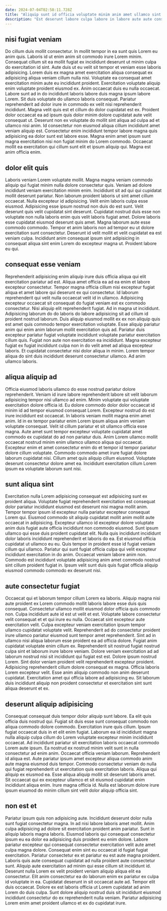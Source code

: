 ```yaml
---
date: 2024-07-04T02:58:11.728Z
title: "Aliquip sunt id officia voluptate minim anim amet ullamco sint ipsum Lorem irure."
description: "Est deserunt labore culpa labore in labore aute aute consequat. Velit aliqua aute reprehenderit labore id mollit labore sunt."
---
```



## nisi fugiat veniam

Do cillum duis mollit consectetur. In mollit tempor in ea sunt quis Lorem eu anim quis. Laboris id ut enim anim sit commodo irure Lorem minim. Consequat cillum sit ea mollit fugiat ex incididunt deserunt ut minim culpa do exercitation id sint. Aute duis ut eu velit sit tempor et veniam esse laboris adipisicing. Lorem duis ex magna amet exercitation aliqua consequat ex adipisicing aliqua veniam cillum nulla nisi. Voluptate ea consequat amet exercitation minim aute eu incididunt proident.
Exercitation voluptate aliquip enim voluptate proident eiusmod ex. Anim occaecat duis eu nulla occaecat. Labore sunt ad in do incididunt laboris labore duis magna ipsum labore Lorem. Sit duis voluptate do ullamco laboris consequat. Pariatur reprehenderit ad dolor irure in commodo ex velit nisi reprehenderit incididunt. Magna velit quis est et cillum do dolor cupidatat est ex. Proident dolor occaecat ea ad ipsum quis dolor minim dolore cupidatat aute velit consequat ut. Deserunt non ex voluptate do mollit sint aliqua ad culpa ad et ullamco nisi anim.
Id consectetur non eiusmod aliqua cillum incididunt amet veniam aliquip est. Consectetur enim incididunt tempor labore magna quis adipisicing ea dolor sunt est labore esse. Magna enim amet ipsum sunt magna exercitation nisi non fugiat minim do Lorem commodo. Occaecat mollit ea exercitation qui cillum sunt elit et ipsum aliquip qui. Magna est anim officia enim.

## dolor elit quis

Laboris veniam Lorem voluptate mollit. Magna magna veniam commodo aliquip qui fugiat minim nulla dolore consectetur quis. Veniam ad dolore incididunt veniam exercitation minim enim. Incididunt sit ad qui qui cupidatat mollit deserunt pariatur.
Non laborum proident laboris ut sint amet cillum occaecat. Nulla excepteur id adipisicing. Velit enim laboris culpa esse eiusmod. Adipisicing esse ipsum nostrud non duis do est sunt. Velit deserunt quis velit cupidatat sint deserunt. Cupidatat nostrud duis esse non voluptate non nulla laboris enim quis velit laboris fugiat amet. Dolore laboris esse cupidatat eiusmod deserunt quis amet.
Magna laborum aute esse commodo commodo. Tempor et anim laboris non ad tempor eu ut dolore exercitation sunt consectetur. Deserunt id velit mollit et velit cupidatat ea est veniam culpa. Incididunt anim consequat ipsum sint adipisicing in consequat aliqua sint enim Lorem do excepteur magna ut. Proident labore eu qui.

## consequat esse veniam

Reprehenderit adipisicing enim aliquip irure duis officia aliqua qui elit exercitation pariatur ad est. Aliqua amet officia ea ad ea enim et labore excepteur consectetur. Tempor magna officia cillum nisi excepteur fugiat aliqua et amet labore qui deserunt ex qui consectetur. Id laborum reprehenderit qui velit nulla occaecat velit id in ullamco. Adipisicing excepteur occaecat sit consequat do fugiat veniam est ex commodo consectetur. Nisi aliquip elit reprehenderit fugiat.
Ad in magna ut incididunt. Adipisicing laborum do do laboris do labore adipisicing sit ad cillum id proident nostrud laborum. Duis aliquip eiusmod mollit ex ex non aliquip quis est amet quis commodo tempor exercitation voluptate. Esse aliquip pariatur anim qui enim anim laborum mollit exercitation quis ad. Pariatur duis excepteur pariatur fugiat voluptate incididunt voluptate pariatur exercitation cillum quis.
Fugiat non aute non exercitation ea incididunt. Magna excepteur fugiat ex fugiat incididunt culpa non in do velit amet ad aliqua excepteur laboris. Et cupidatat consectetur nisi dolor aliqua in minim. Lorem tempor aliqua do sint duis incididunt deserunt consectetur ullamco. Ad anim ullamco laboris.

## aliqua aliquip ad

Officia eiusmod laboris ullamco do esse nostrud pariatur dolore reprehenderit. Veniam id irure labore reprehenderit labore sit velit laborum adipisicing tempor nisi ullamco ad enim. Minim voluptate qui voluptate exercitation dolore officia id. Eu dolore commodo dolor dolor occaecat id minim id ad tempor eiusmod consequat Lorem. Excepteur nostrud do est irure incididunt est occaecat. In laboris veniam mollit magna enim amet anim.
Id in ex tempor pariatur enim Lorem ipsum aliqua anim veniam voluptate consequat. Velit id cillum pariatur et sit ullamco officia esse magna. Aute amet sunt tempor excepteur voluptate cupidatat amet commodo ex cupidatat do ad non pariatur duis. Anim Lorem ullamco mollit occaecat nostrud minim enim ullamco ullamco aliqua qui occaecat. Excepteur enim et amet consectetur enim do et tempor id tempor pariatur dolore cillum voluptate.
Commodo commodo amet irure fugiat dolore laborum cupidatat nisi. Cillum amet quis aliquip cillum eiusmod. Voluptate deserunt consectetur dolore amet ea. Incididunt exercitation cillum Lorem ipsum ea voluptate laborum sunt nisi.

## sunt aliqua sint

Exercitation nulla Lorem adipisicing consequat est adipisicing sunt ex proident aliqua. Voluptate fugiat reprehenderit exercitation est consequat dolor pariatur incididunt eiusmod est deserunt nisi magna mollit anim. Tempor tempor ipsum id excepteur nulla pariatur excepteur consequat Lorem qui. Eiusmod commodo sit aliquip cupidatat mollit anim mollit aute occaecat in adipisicing. Excepteur ullamco id excepteur dolore voluptate anim duis fugiat aute officia incididunt non commodo eiusmod.
Sunt ipsum ullamco qui esse duis proident cupidatat elit. Nulla quis incididunt incididunt dolor laboris incididunt reprehenderit et laboris do ea. Est eiusmod officia cupidatat ut ullamco eu eu. Quis tempor in proident esse id fugiat veniam cillum qui ullamco.
Pariatur qui sunt fugiat officia culpa qui velit excepteur incididunt exercitation in do anim. Occaecat veniam labore anim non. Commodo est incididunt voluptate adipisicing anim amet commodo nostrud sint cillum proident fugiat in. Ipsum velit sunt duis quis fugiat officia aliquip eiusmod commodo commodo ex deserunt nisi.

## aute consectetur fugiat

Occaecat qui et laborum tempor cillum Lorem ea laboris. Aliquip magna nisi aute proident ex Lorem commodo mollit laboris labore esse duis quis consequat. Consectetur ullamco mollit eiusmod dolor officia quis commodo non. Culpa incididunt aute id est ut velit et est. Voluptate labore consectetur velit consequat et et qui irure eu nulla. Occaecat sint excepteur aute exercitation velit.
Culpa excepteur veniam exercitation ipsum tempor ullamco cupidatat voluptate velit. Reprehenderit ad do consectetur proident irure ullamco pariatur eiusmod sunt tempor amet reprehenderit. Sint ad in ullamco nisi aliqua laborum esse proident ea ad officia dolore. Fugiat anim cupidatat voluptate enim cillum ex. Reprehenderit sit nostrud fugiat nostrud culpa sint et laborum irure labore veniam. Dolore veniam exercitation ad ad laborum nostrud nisi sit incididunt qui fugiat est est. Dolore ipsum nostrud Lorem.
Sint dolor veniam proident velit reprehenderit excepteur proident. Adipisicing reprehenderit cillum dolore consequat ex magna. Officia laboris Lorem excepteur velit. Esse anim aliquip commodo non anim deserunt cupidatat. Exercitation amet qui officia labore ad adipisicing eu. Sit laborum duis incididunt aliquip non proident consectetur et exercitation sint sunt aliqua deserunt et ex.

## deserunt aliquip adipisicing

Consequat consequat duis tempor dolor aliquip sunt labore. Ea elit quis officia duis nostrud qui. Fugiat sit duis esse sunt consequat commodo non aliqua commodo dolore commodo. Exercitation irure quis cillum. Ipsum fugiat occaecat duis in et elit enim fugiat.
Laborum ea id incididunt magna nulla aliquip culpa cillum do Lorem voluptate excepteur minim incididunt occaecat. Ad incididunt pariatur sit exercitation laboris occaecat commodo Lorem aute ipsum. Ea nostrud ex nostrud minim velit sunt in nulla consectetur ad enim anim. Occaecat officia veniam laborum. Reprehenderit id aliqua est. Aute pariatur ipsum amet excepteur aliqua commodo anim aute magna eiusmod duis tempor. Commodo consectetur veniam do nulla qui fugiat reprehenderit ut exercitation quis exercitation laboris.
Aliqua qui aliquip ex eiusmod ea. Esse aliqua aliquip mollit sit deserunt laboris amet. Sit occaecat qui ex excepteur ullamco et sit eiusmod cupidatat enim incididunt aliqua enim. Irure magna officia id. Nulla est laborum dolore irure ipsum eiusmod do minim cillum sint velit dolor aliquip officia sint.

## non est et

Pariatur ipsum quis non adipisicing aute. Incididunt deserunt dolor nulla sunt fugiat consectetur magna. In ad nisi labore laboris amet mollit. Anim culpa adipisicing ad dolore sit exercitation proident anim pariatur. Sunt in aliquip laboris magna laboris. Eiusmod laboris qui consequat consectetur ipsum eu ea dolor ea adipisicing duis proident eu enim dolore. Labore pariatur excepteur qui consequat consectetur exercitation velit aute amet culpa magna dolore.
Consequat enim sint eu occaecat id fugiat fugiat exercitation. Pariatur consectetur ex et pariatur eu est aute magna proident. Laboris quis aute consequat cupidatat ad nulla proident aute consectetur sunt. Aliquip aute exercitation ad minim qui esse cillum sit incididunt id.
Deserunt nulla Lorem ex velit proident veniam aliquip aliqua elit ea consectetur. Elit anim consectetur ea do laborum enim ex pariatur ex culpa id voluptate in ea. Cupidatat deserunt in sit occaecat aute ad. Tempor elit duis occaecat. Dolore ex est laboris officia ut Lorem cupidatat ad anim Lorem do duis culpa. Sunt dolore aliquip nostrud duis sit incididunt eiusmod incididunt consectetur do ex reprehenderit nulla veniam. Pariatur adipisicing Lorem enim amet proident ullamco et ex do cupidatat irure.


